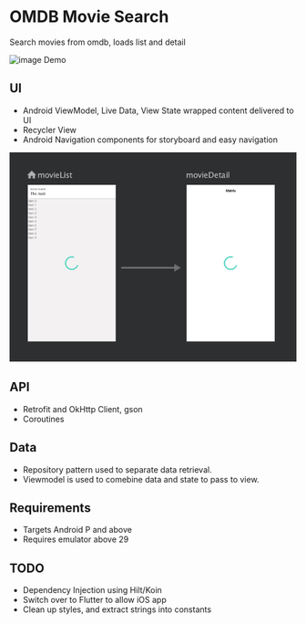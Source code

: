 # OMDB Movie Search
Search movies from omdb, loads list and detail

![image Demo](demo.gif)

## UI ##

* Android ViewModel, Live Data, View State wrapped content delivered to UI
* Recycler View
* Android Navigation components for storyboard and easy navigation

![image Navigation](navigation.png)

## API ##

* Retrofit and OkHttp Client, gson
* Coroutines


## Data ##

* Repository pattern used to separate data retrieval.
* Viewmodel is used to comebine data and state to pass to view.

## Requirements ##
* Targets Android P and above
* Requires emulator above 29

## TODO ##

* Dependency Injection using Hilt/Koin
* Switch over to Flutter to allow iOS app
* Clean up styles, and extract strings into constants


